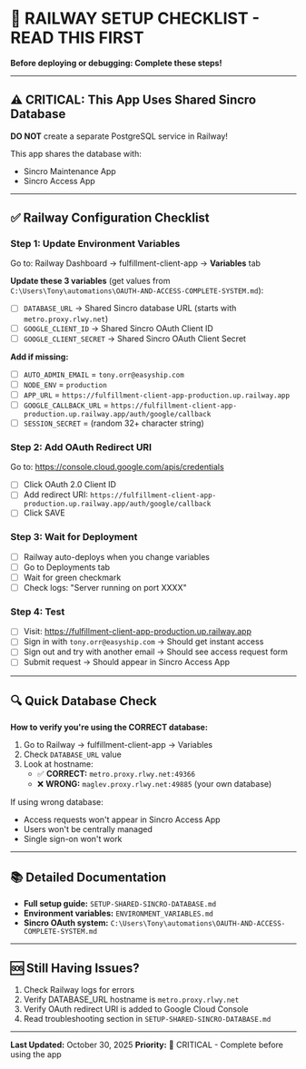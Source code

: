# 🚨 RAILWAY SETUP CHECKLIST - READ THIS FIRST

**Before deploying or debugging: Complete these steps!**

---

## ⚠️ CRITICAL: This App Uses Shared Sincro Database

**DO NOT** create a separate PostgreSQL service in Railway!

This app shares the database with:
- Sincro Maintenance App
- Sincro Access App

---

## ✅ Railway Configuration Checklist

### Step 1: Update Environment Variables

Go to: Railway Dashboard → fulfillment-client-app → **Variables** tab

**Update these 3 variables** (get values from `C:\Users\Tony\automations\OAUTH-AND-ACCESS-COMPLETE-SYSTEM.md`):

- [ ] `DATABASE_URL` → Shared Sincro database URL (starts with `metro.proxy.rlwy.net`)
- [ ] `GOOGLE_CLIENT_ID` → Shared Sincro OAuth Client ID
- [ ] `GOOGLE_CLIENT_SECRET` → Shared Sincro OAuth Client Secret

**Add if missing:**

- [ ] `AUTO_ADMIN_EMAIL` = `tony.orr@easyship.com`
- [ ] `NODE_ENV` = `production`
- [ ] `APP_URL` = `https://fulfillment-client-app-production.up.railway.app`
- [ ] `GOOGLE_CALLBACK_URL` = `https://fulfillment-client-app-production.up.railway.app/auth/google/callback`
- [ ] `SESSION_SECRET` = (random 32+ character string)

### Step 2: Add OAuth Redirect URI

Go to: https://console.cloud.google.com/apis/credentials

- [ ] Click OAuth 2.0 Client ID
- [ ] Add redirect URI: `https://fulfillment-client-app-production.up.railway.app/auth/google/callback`
- [ ] Click SAVE

### Step 3: Wait for Deployment

- [ ] Railway auto-deploys when you change variables
- [ ] Go to Deployments tab
- [ ] Wait for green checkmark
- [ ] Check logs: "Server running on port XXXX"

### Step 4: Test

- [ ] Visit: https://fulfillment-client-app-production.up.railway.app
- [ ] Sign in with `tony.orr@easyship.com` → Should get instant access
- [ ] Sign out and try with another email → Should see access request form
- [ ] Submit request → Should appear in Sincro Access App

---

## 🔍 Quick Database Check

**How to verify you're using the CORRECT database:**

1. Go to Railway → fulfillment-client-app → Variables
2. Check `DATABASE_URL` value
3. Look at hostname:
   - ✅ **CORRECT:** `metro.proxy.rlwy.net:49366`
   - ❌ **WRONG:** `maglev.proxy.rlwy.net:49885` (your own database)

If using wrong database:
- Access requests won't appear in Sincro Access App
- Users won't be centrally managed
- Single sign-on won't work

---

## 📚 Detailed Documentation

- **Full setup guide:** `SETUP-SHARED-SINCRO-DATABASE.md`
- **Environment variables:** `ENVIRONMENT_VARIABLES.md`
- **Sincro OAuth system:** `C:\Users\Tony\automations\OAUTH-AND-ACCESS-COMPLETE-SYSTEM.md`

---

## 🆘 Still Having Issues?

1. Check Railway logs for errors
2. Verify DATABASE_URL hostname is `metro.proxy.rlwy.net`
3. Verify OAuth redirect URI is added to Google Cloud Console
4. Read troubleshooting section in `SETUP-SHARED-SINCRO-DATABASE.md`

---

**Last Updated:** October 30, 2025
**Priority:** 🚨 CRITICAL - Complete before using the app
